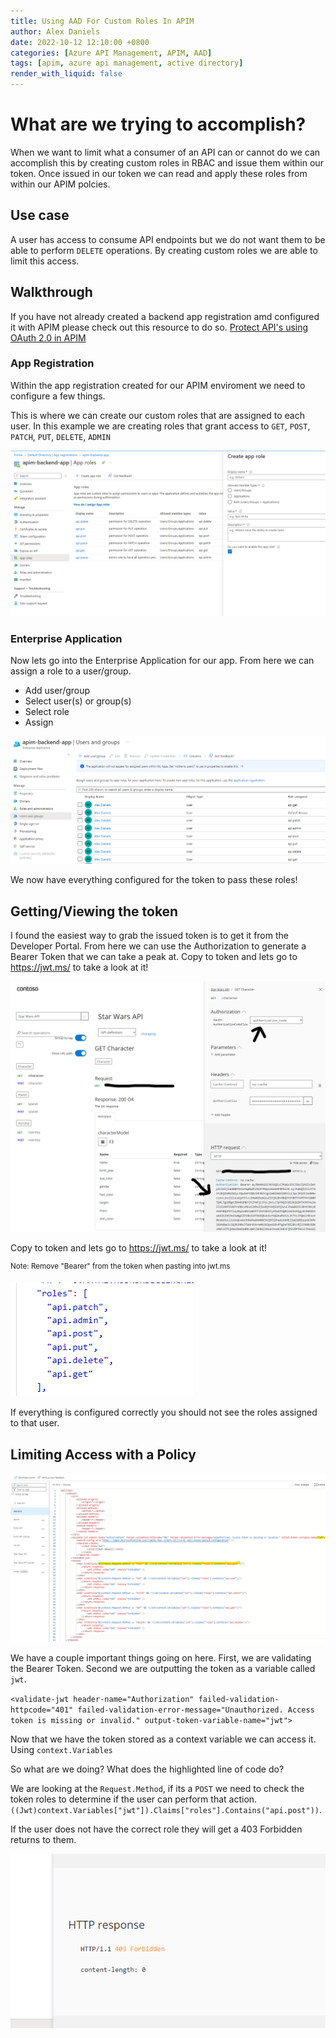```yaml
---
title: Using AAD For Custom Roles In APIM
author: Alex Daniels
date: 2022-10-12 12:10:00 +0800
categories: [Azure API Management, APIM, AAD]
tags: [apim, azure api management, active directory]
render_with_liquid: false
---
```


# What are we trying to accomplish? 
When we want to limit what a consumer of an API can or cannot do we can accomplish this by creating custom roles in RBAC and issue them within our token. Once issued in our token we can read and apply these roles from within our APIM polcies. 

## Use case
A user has access to consume API endpoints but we do not want them to be able to perform `DELETE` operations. By creating custom roles we are able to limit this access. 

## Walkthrough
If you have not already created a backend app registration amd configured it with APIM please check out this resource to do so.
[Protect API's using OAuth 2.0 in APIM](https://techcommunity.microsoft.com/t5/azure-paas-blog/protect-api-s-using-oauth-2-0-in-apim/ba-p/2309538 )

### App Registration
Within the app registration created for our APIM enviroment we need to configure a few things. 

This is where we can create our custom roles that are assigned to each user. In this example we are creating roles that grant access to `GET`, `POST`, `PATCH`, `PUT`, `DELETE`, `ADMIN` 

![alt text](/img/AppReg1.png)

### Enterprise Application
Now lets go into the Enterprise Application for our app. From here we can assign a role to a user/group. 
- Add user/group
- Select user(s) or group(s)
- Select role
- Assign

![alt text](/img/EnterpriseAppReg1.png)

We now have everything configured for the token to pass these roles!

## Getting/Viewing the token 
I found the easiest way to grab the issued token is to get it from the Developer Portal. From here we can use the Authorization to generate a Bearer Token that we can take a peak at. Copy to token and lets go to https://jwt.ms/ to take a look at it! 

![alt text](/img/DevPortal1.png)

Copy to token and lets go to https://jwt.ms/ to take a look at it! 

<sup>Note: Remove "Bearer" from the token when pasting into jwt.ms</sub>

![alt text](/img/Jwt1.png)

If everything is configured correctly you should not see the roles assigned to that user.

## Limiting Access with a Policy

![alt text](/img/PolicyRoles.png)

We have a couple important things going on here. First, we are validating the Bearer Token. Second we are outputting the token as a variable called `jwt`.

`<validate-jwt header-name="Authorization" failed-validation-httpcode="401" failed-validation-error-message="Unauthorized. Access token is missing or invalid." output-token-variable-name="jwt">`

Now that we have the token stored as a context variable we can access it. Using `context.Variables` 


So what are we doing? What does the highlighted line of code do? 

We are looking at the `Request.Method`, if its a `POST` we need to check the token roles to determine if the user can perform that action. `((Jwt)context.Variables["jwt"]).Claims["roles"].Contains("api.post"))`.

If the user does not have the correct role they will get a 403 Forbidden returns to them. 


![alt text](/img/DevPortal403.png)